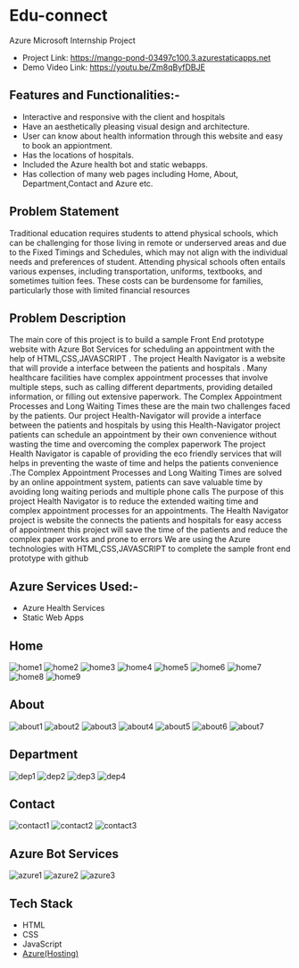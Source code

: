 # Edu-connect
Azure Microsoft Internship Project
- Project Link: https://mango-pond-03497c100.3.azurestaticapps.net
- Demo Video Link: https://youtu.be/Zm8qByfDBJE

## Features and Functionalities:-
- Interactive and responsive with the client and hospitals 
- Have an aesthetically pleasing visual design and architecture.
- User can know about health information through this website and easy to book an appiontment.
- Has the locations of hospitals.
- Included the Azure health bot and static webapps.
- Has collection of many web pages including Home, About, Department,Contact and Azure etc.
## Problem Statement
Traditional education requires students to attend physical schools, which can be challenging for those living in remote or underserved areas and due to the  Fixed Timings and Schedules, which may not align with the individual needs and preferences of student. Attending physical schools often entails various expenses, including transportation, uniforms, textbooks, and sometimes tuition fees. These costs can be burdensome for families, particularly those with limited financial resources

## Problem Description
The main core of this project is to build a sample Front End prototype  website with Azure Bot Services for scheduling an appointment with the help of HTML,CSS,JAVASCRIPT . The project Health Navigator is a  website that  will provide a interface between the patients and hospitals . 
Many healthcare facilities have complex appointment processes that involve multiple steps, such as calling different departments, providing detailed information, or filling out extensive paperwork. The Complex Appointment Processes and Long Waiting Times these are the main two challenges faced by the patients. 
Our project Health-Navigator will provide a interface between the patients and hospitals by using this Health-Navigator project patients can schedule  an appointment by their  own convenience without wasting the time and overcoming the complex paperwork 
The  project Health Navigator is capable of providing the eco friendly services that will helps in  preventing the waste of time and helps the patients convenience .The  Complex Appointment Processes and Long Waiting Times are solved by an online appointment system, patients can save valuable time by avoiding long waiting periods and multiple phone calls 
The  purpose of this project Health Navigator is to reduce the extended waiting time and complex appointment processes  for an  appointments. The Health Navigator project is  website the connects the patients and hospitals for easy access of appointment this project will save the time of the patients and reduce the complex paper works and prone to errors
We are using the Azure technologies with HTML,CSS,JAVASCRIPT to complete the sample front end prototype with github 

## Azure Services Used:-
- Azure Health Services
- Static Web Apps
## Home
![home1](https://github.com/mnithishkumar153/Health-Navigator/assets/132545505/9a432b33-a8c6-4dbc-ad14-feb087511ad8)
![home2](https://github.com/mnithishkumar153/Health-Navigator/assets/132545505/830fb327-814b-4aae-903a-295076c9591c)
![home3](https://github.com/mnithishkumar153/Health-Navigator/assets/132545505/4e3d752f-5bf9-4379-b1fd-726cd7a04214)
![home4](https://github.com/mnithishkumar153/Health-Navigator/assets/132545505/f3b12e57-7e80-405b-b731-f241275c646c)
![home5](https://github.com/mnithishkumar153/Health-Navigator/assets/132545505/0d8bd714-4482-4ad1-b6df-f14d5676b0d1)
![home6](https://github.com/mnithishkumar153/Health-Navigator/assets/132545505/df2df4ac-af6c-41e3-b0ee-750415defbc0)
![home7](https://github.com/mnithishkumar153/Health-Navigator/assets/132545505/97e3d90e-258f-430c-b3bb-642c69f3284b)
![home8](https://github.com/mnithishkumar153/Health-Navigator/assets/132545505/822b1762-f2c2-4106-a8ee-d4ea7238fbbc)
![home9](https://github.com/mnithishkumar153/Health-Navigator/assets/132545505/28824c20-1653-4cdd-9f2e-a71d1f2559db)

## About
![about1](https://github.com/mnithishkumar153/Health-Navigator/assets/132545505/80910901-6af1-4dd0-8a08-b764210bce98)
![about2](https://github.com/mnithishkumar153/Health-Navigator/assets/132545505/46860f18-98e9-41ea-aee9-edcd3385c0af)
![about3](https://github.com/mnithishkumar153/Health-Navigator/assets/132545505/0a9b1b76-afda-42e5-ac49-00d2dcc0f8f8)
![about4](https://github.com/mnithishkumar153/Health-Navigator/assets/132545505/03b04240-dc07-411d-a203-c6237d364c97)
![about5](https://github.com/mnithishkumar153/Health-Navigator/assets/132545505/1f4fe67b-8a01-43e7-b9a1-be5bcfefa98b)
![about6](https://github.com/mnithishkumar153/Health-Navigator/assets/132545505/00010aaf-763b-4189-a04e-04e107014e76)
![about7](https://github.com/mnithishkumar153/Health-Navigator/assets/132545505/3b56963b-f5df-4d0e-bf37-9645e9da6d75)


## Department
![dep1](https://github.com/mnithishkumar153/Health-Navigator/assets/132545505/cc3fc132-6b42-4d91-897e-2714d815bf6f)
![dep2](https://github.com/mnithishkumar153/Health-Navigator/assets/132545505/fe7641f3-e8fe-452e-8fe7-d45656dda811)
![dep3](https://github.com/mnithishkumar153/Health-Navigator/assets/132545505/8ea35e90-db87-495a-8044-bd3f4f14699f)
![dep4](https://github.com/mnithishkumar153/Health-Navigator/assets/132545505/1bbb16b9-f224-48ad-a6c6-3ad44ec825d8)

## Contact
![contact1](https://github.com/mnithishkumar153/Health-Navigator/assets/132545505/81081a29-9ac2-4d81-99ae-260feaddf1a0)
![contact2](https://github.com/mnithishkumar153/Health-Navigator/assets/132545505/d1b3ce63-5440-4a8a-8df9-2183424e54ef)
![contact3](https://github.com/mnithishkumar153/Health-Navigator/assets/132545505/1c5e5579-aee0-463f-8190-f9c481236db9)
## Azure Bot Services
![azure1](https://github.com/mnithishkumar153/Health-Navigator/assets/132545505/f105718a-c245-403e-8d88-cb1d81ee3e89)
![azure2](https://github.com/mnithishkumar153/Health-Navigator/assets/132545505/b74eacfe-5283-44a3-99cd-baf40eefc300)
![azure3](https://github.com/mnithishkumar153/Health-Navigator/assets/132545505/96d1e336-995c-44f4-ab2c-1747014a2792)

## Tech Stack 


- HTML
- CSS
- JavaScript
- [Azure(Hosting)](https://azure.microsoft.com/en-in/features/azure-portal/)
